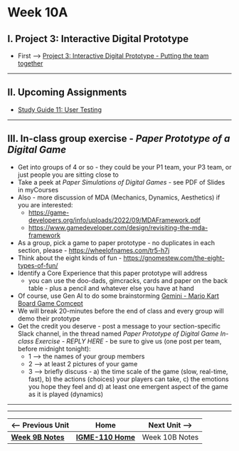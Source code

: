 # Week 10A

## I. Project 3: Interactive Digital Prototype
- First --> [Project 3: Interactive Digital Prototype - Putting the team together](../documents/p3-put-team-together.md)

---

## II. Upcoming  Assignments

- [Study Guide 11: User Testing](https://docs.google.com/document/d/1f5h_8OBTGzORzFFOK5QamQqt4XgW4_Xe_ERmpZ9bmU0/edit?usp=sharing)

---

## III. In-class group exercise - *Paper Prototype of a Digital Game*
- Get into groups of 4 or so - they could be your P1 team, your P3 team, or just people you are sitting close to
- Take a peek at *Paper Simulations of Digital Games* - see PDF of Slides in myCourses
- Also - more discussion of MDA (Mechanics, Dynamics, Aesthetics) if you are interested:
  - https://game-developers.org/info/uploads/2022/09/MDAFramework.pdf
  - https://www.gamedeveloper.com/design/revisiting-the-mda-framework
- As a group, pick a game to paper prototype - no duplicates in each section, please - https://wheelofnames.com/tr5-h7j
- Think about the eight kinds of fun - https://gnomestew.com/the-eight-types-of-fun/
- Identify a Core Experience that this paper prototype will address
  - you can use the doo-dads, gimcracks, cards and paper on the back table - plus a pencil and whatever else you have at hand
- Of course, use Gen AI to do some brainstorming [Gemini - Mario Kart Board Game Comcept](https://gemini.google.com/share/d3785c866884)
- We will break 20-minutes before the end of class and every group will demo their prototype
- Get the credit you deserve - post a message to your section-specific Slack channel, in the thread named *Paper Prototype of Digital Game In-class Exercise - REPLY HERE* - be sure to give us (one post per team, before midnight tonight):
  - 1 --> the names of your group members
  - 2 --> at least 2 pictures of your game
  - 3 --> briefly discuss - a) the time scale of the game (slow, real-time, fast), b) the actions (choices) your players can take, c) the emotions you hope they feel and d) at least one emergent aspect of the game as it is played (dynamics) 


---
---

| <-- Previous Unit | Home | Next Unit -->
| --- | --- | --- 
|   [**Week 9B Notes**](9B.md)  |  [**IGME-110 Home**](../) | Week 10B Notes
